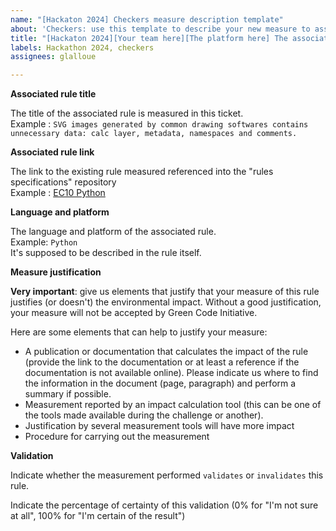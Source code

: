 ```yaml
---
name: "[Hackaton 2024] Checkers measure description template"
about: 'Checkers: use this template to describe your new measure to associate with a rule.'
title: "[Hackaton 2024][Your team here][The platform here] The associated rule title here"
labels: Hackathon 2024, checkers
assignees: glalloue

---
```


**Associated rule title**

The title of the associated rule is measured in this ticket.  
Example : 
`SVG images generated by common drawing softwares contains unnecessary data: calc layer, metadata, namespaces and comments.`

**Associated rule link**

The link to the existing rule measured referenced into the "rules specifications" repository  
Example : 
[EC10 Python](https://github.com/green-code-initiative/ecoCode/blob/main/ecocode-rules-specifications/src/main/rules/EC10/python/EC10.asciidoc)

**Language and platform**

The language and platform of the associated rule.  
Example: `Python`  
It's supposed to be described in the rule itself.

**Measure justification**

**Very important**: give us elements that justify that your measure of this rule justifies (or doesn't) the environmental impact.
Without a good justification, your measure will not be accepted by Green Code Initiative.

Here are some elements that can help to justify your measure:
- A publication or documentation that calculates the impact of the rule (provide the link to the documentation or at least a reference if the documentation is not available online). Please indicate us where to find the information in the document (page, paragraph) and perform a summary if possible.
- Measurement reported by an impact calculation tool (this can be one of the tools made available during the challenge or another).
- Justification by several measurement tools will have more impact
- Procedure for carrying out the measurement

**Validation**

Indicate whether the measurement performed `validates` or `invalidates` this rule.

Indicate the percentage of certainty of this validation (0% for "I'm not sure at all", 100% for "I'm certain of the result")
